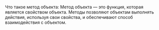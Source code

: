 Что такое метод объекта: Метод объекта — это функция, которая является свойством объекта. Методы позволяют объектам выполнять действия, используя свои свойства, и обеспечивают способ взаимодействия с объектом.
